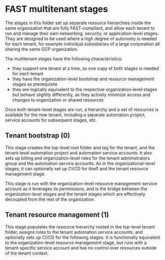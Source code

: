 # FAST multitenant stages

The stages in this folder set up separate resource hierarchies inside the same organization that are fully FAST-compliant, and allow each tenant to run and manage their own networking, security, or application-level stages. They are designed to be used where a high degree of autonomy is needed for each tenant, for example individual subsidiaries of a large corporation all sharing the same GCP organization.

The multitenant stages have the following characteristics:

- they support one tenant at a time, so one copy of both stages is needed for each tenant
- they have the organization-level bootstrap and resource management stages as prerequisite
- they are logically equivalent to the respective organization-level stages but behave slightly differently, as they actively minimize access and changes to organization or shared resources

Once both tenant-level stages are run, a hierarchy and a set of resources is available for the new tenant, including a separate automation project, service accounts for subsequent stages, etc.

## Tenant bootstrap (0)

This stage creates the top-level root folder and tag for the tenant, and the tenant-level automation project and automation service accounts. It also sets up billing and organization-level roles for the tenant administrators group and the automation service accounts. As in the organizational-level stages, it can optionally set up CI/CD for itself and the tenant resource management stage.

This stage is run with the organization-level resource management service account as it leverages its permissions, and is the bridge between the organization-level stages and the tenant stages which are effectively decoupled from the rest of the organization.

## Tenant resource management (1)

This stage populates the resource hierarchy rooted in the top-level tenant folder, assigns roles to the tenant automation service accounts, and optionally sets up CI/CD for the following stages. It is functionally equivalent to the organization-level resource management stage, but runs with a tenant-specific service account and has no control over resources outside of the tenant context.
